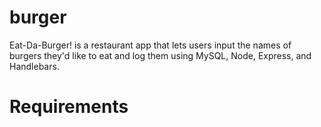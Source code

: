 # burger
Eat-Da-Burger! is a restaurant app that lets users input the names of burgers they'd like to eat and log them using MySQL, Node, Express, and Handlebars.

# Requirements